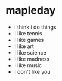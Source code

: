 # mapleday
- i think i do things
- I like tennis
- I like games
- I like art
- I like science
- I like madness
- I like music
- I don't like you
